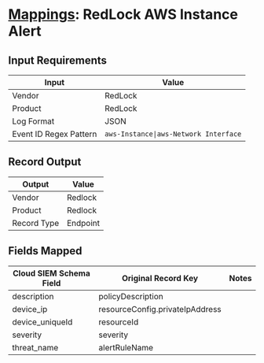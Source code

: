 # [Mappings](README.md): RedLock AWS Instance Alert

## Input Requirements

|Input|Value|
|-----|-----|
|Vendor|RedLock|
|Product|RedLock|
|Log Format|JSON|
|Event ID Regex Pattern|`aws-Instance\|aws-Network Interface`|

## Record Output

|Output|Value|
|------|-----|
|Vendor|Redlock|
|Product|Redlock|
|Record Type|Endpoint|

## Fields Mapped

|Cloud SIEM Schema Field|Original Record Key|Notes|
|-----------------------|-------------------|-----|
|description|policyDescription||
|device_ip|resourceConfig.privateIpAddress||
|device_uniqueId|resourceId||
|severity|severity||
|threat_name|alertRuleName||

